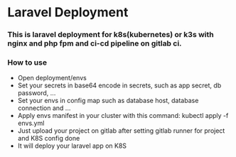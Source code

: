 # Laravel Deployment

### This is laravel deployment for k8s(kubernetes) or k3s with nginx and php fpm and ci-cd pipeline on gitlab ci.

### How to use
- Open deployment/envs
- Set your secrets in base64 encode in secrets, such as app secret, db password, ...
- Set your envs in config map such as database host, database connection and ...
- Apply envs manifest in your cluster with this command: kubectl apply -f envs.yml
- Just upload your project on gitlab after setting gitlab runner for project and K8S config done
- It will deploy your laravel app on K8S
